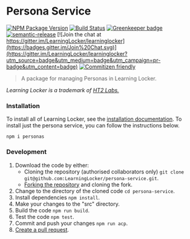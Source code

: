 # Persona Service
[![NPM Package Version](https://badge.fury.io/js/personas.svg)](https://www.npmjs.com/package/personas)
[![Build Status](https://travis-ci.org/LearningLocker/persona-service.svg?branch=master)](https://travis-ci.org/LearningLocker/persona-service)
[![Greenkeeper badge](https://badges.greenkeeper.io/LearningLocker/persona-service.svg)](https://greenkeeper.io/)
[![semantic-release](https://img.shields.io/badge/%20%20%F0%9F%93%A6%F0%9F%9A%80-semantic--release-e10079.svg)](https://github.com/semantic-release/semantic-release)
[![Join the chat at https://gitter.im/LearningLocker/learninglocker](https://badges.gitter.im/Join%20Chat.svg)](https://gitter.im/LearningLocker/learninglocker?utm_source=badge&utm_medium=badge&utm_campaign=pr-badge&utm_content=badge)
[![Commitizen friendly](https://img.shields.io/badge/commitizen-friendly-brightgreen.svg)](http://commitizen.github.io/cz-cli/)

> A package for managing Personas in Learning Locker.

*Learning Locker is a trademark of [HT2 Labs.](https://ht2labs.com)*

### Installation
To install all of Learning Locker, see the [installation documentation](http://docs.learninglocker.net/guides-installing/). To install just the persona service, you can follow the instructions below.

```
npm i personas
```

### Development
1. Download the code by either:
    - Cloning the repository (authorised collaborators only) `git clone git@github.com:LearningLocker/persona-service.git`.
    - [Forking the repository](https://help.github.com/articles/fork-a-repo/) and cloning the fork.
1. Change to the directory of the cloned code `cd persona-service`.
1. Install dependencies `npm install`.
1. Make your changes to the "src" directory.
1. Build the code `npm run build`.
1. Test the code `npm test`.
1. Commit and push your changes `npm run acp`.
1. [Create a pull request](https://help.github.com/articles/about-pull-requests/).
